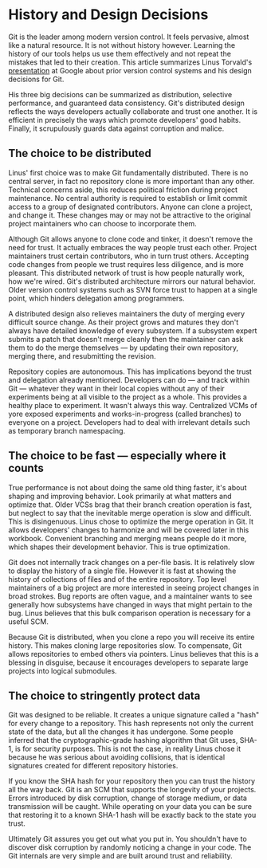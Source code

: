 # History and Design Decisions

Git is the leader among modern version control. It feels pervasive, almost like a natural resource. It is not without history however. Learning the history of our tools helps us use them effectively and not repeat the mistakes that led to their creation. This article summarizes Linus Torvald's [presentation](http://www.youtube.com/watch?v=4XpnKHJAok8) at Google about prior version control systems and his design decisions for Git.

His three big decisions can be summarized as distribution, selective performance, and guaranteed data consistency. Git's distributed design reflects the ways developers actually collaborate and trust one another. It is efficient in precisely the ways which promote developers' good habits. Finally, it scrupulously guards data against corruption and malice.

## The choice to be distributed

Linus' first choice was to make Git fundamentally distributed. There is no central server, in fact no repository clone is more important than any other. Technical concerns aside, this reduces political friction during project maintenance. No central authority is required to establish or limit commit access to a group of designated contributors. Anyone can clone a project, and change it. These changes may or may not be attractive to the original project maintainers who can choose to incorporate them.

Although Git allows anyone to clone code and tinker, it doesn't remove the need for trust. It actually embraces the way people trust each other. Project maintainers trust certain contributors, who in turn trust others. Accepting code changes from people we trust requires less diligence, and is more pleasant. This distributed network of trust is how people naturally work, how we're wired. Git's distributed architecture mirrors our natural behavior. Older version control systems such as SVN force trust to happen at a single point, which hinders delegation among programmers.

A distributed design also relieves maintainers the duty of merging every difficult source change. As their project grows and matures they don't always have detailed knowledge of every subsystem. If a subsystem expert submits a patch that doesn't merge cleanly then the maintainer can ask them to do the merge themselves &mdash; by updating their own repository, merging there, and resubmitting the revision.

Repository copies are autonomous. This has implications beyond the trust and delegation already mentioned. Developers can do &mdash; and track within Git &mdash; whatever they want in their local copies without any of their experiments being at all visible to the project as a whole. This provides a healthy place to experiment. It wasn't always this way. Centralized VCMs of yore exposed experiments and works-in-progress (called branches) to everyone on a project. Developers had to deal with irrelevant details such as temporary branch namespacing.

## The choice to be fast &mdash; especially where it counts

True performance is not about doing the same old thing faster, it's about shaping and improving behavior. Look primarily at what matters and optimize that. Older VCSs brag that their branch creation operation is fast, but neglect to say that the inevitable merge operation is slow and difficult. This is disingenuous. Linus chose to optimize the merge operation in Git. It allows developers' changes to harmonize and will be covered later in this workbook. Convenient branching and merging means people do it more, which shapes their development behavior. This is true optimization.

Git does not internally track changes on a per-file basis. It is relatively slow to display the history of a single file. However it is fast at showing the history of collections of files and of the entire repository. Top level maintainers of a big project are more interested in seeing project changes in broad strokes. Bug reports are often vague, and a maintainer wants to see generally how subsystems have changed in ways that might pertain to the bug. Linus believes that this bulk comparison operation is necessary for a useful SCM.

Because Git is distributed, when you clone a repo you will receive its entire history. This makes cloning large repositories slow. To compensate, Git allows repositories to embed others via pointers. Linus believes that this is a blessing in disguise, because it encourages developers to separate large projects into logical submodules.

## The choice to stringently protect data

Git was designed to be reliable. It creates a unique signature called a "hash" for every change to a repository. This hash represents not only the current state of the data, but all the changes it has undergone. Some people inferred that the cryptographic-grade hashing algorithm that Git uses, SHA-1, is for security purposes. This is not the case, in reality Linus chose it because he was serious about avoiding collisions, that is identical signatures created for different repository histories.

If you know the SHA hash for your repository then you can trust the history all the way back. Git is an SCM that supports the longevity of your projects. Errors introduced by disk corruption, change of storage medium, or data transmission will be caught. While operating on your data you can be sure that restoring it to a known SHA-1 hash will be exactly back to the state you trust.

Ultimately Git assures you get out what you put in. You shouldn't have to discover disk corruption by randomly noticing a change in your code. The Git internals are very simple and are built around trust and reliability.
